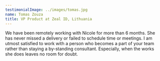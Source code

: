 ```yaml
---
testimonialImage: ../images/tomas.jpg
name: Tomas Zouza
title: VP Product at Zeal ID, Lithuania
---
```

We have been remotely working with Nicole for more than 6 months. She has never missed a delivery or failed to schedule time or meetings. I am utmost satisfied to work with a person who becomes a part of your team rather than staying a by-standing consultant. Especially, when the works she does leaves no room for doubt.
